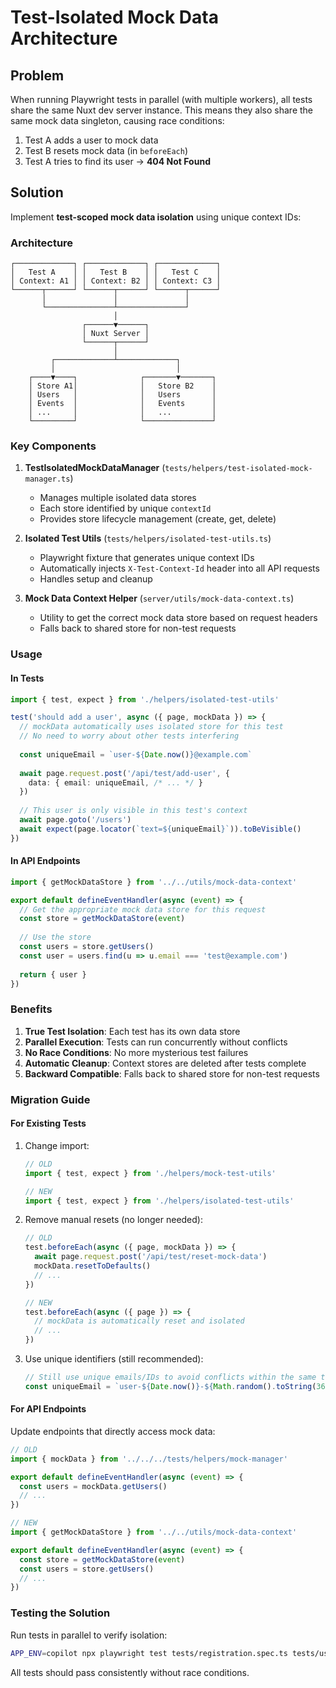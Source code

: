 # Test-Isolated Mock Data Architecture

## Problem

When running Playwright tests in parallel (with multiple workers), all tests share the same Nuxt dev server instance. This means they also share the same mock data singleton, causing race conditions:

1. Test A adds a user to mock data
2. Test B resets mock data (in `beforeEach`)
3. Test A tries to find its user → **404 Not Found**

## Solution

Implement **test-scoped mock data isolation** using unique context IDs:

### Architecture

```
┌─────────────┐ ┌─────────────┐ ┌─────────────┐
│   Test A    │ │   Test B    │ │   Test C    │
│ Context: A1 │ │ Context: B2 │ │ Context: C3 │
└──────┬──────┘ └──────┬──────┘ └──────┬──────┘
       │               │               │
       └───────────────┴───────────────┘
                       │
                ┌──────▼──────┐
                │ Nuxt Server │
                └──────┬──────┘
                       │
         ┌─────────────┴─────────────┐
         │                           │
    ┌────▼────┐              ┌───────▼───────┐
    │ Store A1│              │   Store B2    │
    │ Users   │              │   Users       │
    │ Events  │              │   Events      │
    │ ...     │              │   ...         │
    └─────────┘              └───────────────┘
```

### Key Components

1. **TestIsolatedMockDataManager** (`tests/helpers/test-isolated-mock-manager.ts`)
   - Manages multiple isolated data stores
   - Each store identified by unique `contextId`
   - Provides store lifecycle management (create, get, delete)

2. **Isolated Test Utils** (`tests/helpers/isolated-test-utils.ts`)
   - Playwright fixture that generates unique context IDs
   - Automatically injects `X-Test-Context-Id` header into all API requests
   - Handles setup and cleanup

3. **Mock Data Context Helper** (`server/utils/mock-data-context.ts`)
   - Utility to get the correct mock data store based on request headers
   - Falls back to shared store for non-test requests

### Usage

#### In Tests

```typescript
import { test, expect } from './helpers/isolated-test-utils'

test('should add a user', async ({ page, mockData }) => {
  // mockData automatically uses isolated store for this test
  // No need to worry about other tests interfering
  
  const uniqueEmail = `user-${Date.now()}@example.com`
  
  await page.request.post('/api/test/add-user', {
    data: { email: uniqueEmail, /* ... */ }
  })
  
  // This user is only visible in this test's context
  await page.goto('/users')
  await expect(page.locator(`text=${uniqueEmail}`)).toBeVisible()
})
```

#### In API Endpoints

```typescript
import { getMockDataStore } from '../../utils/mock-data-context'

export default defineEventHandler(async (event) => {
  // Get the appropriate mock data store for this request
  const store = getMockDataStore(event)
  
  // Use the store
  const users = store.getUsers()
  const user = users.find(u => u.email === 'test@example.com')
  
  return { user }
})
```

### Benefits

1. **True Test Isolation**: Each test has its own data store
2. **Parallel Execution**: Tests can run concurrently without conflicts
3. **No Race Conditions**: No more mysterious test failures
4. **Automatic Cleanup**: Context stores are deleted after tests complete
5. **Backward Compatible**: Falls back to shared store for non-test requests

### Migration Guide

#### For Existing Tests

1. Change import:
   ```typescript
   // OLD
   import { test, expect } from './helpers/mock-test-utils'
   
   // NEW
   import { test, expect } from './helpers/isolated-test-utils'
   ```

2. Remove manual resets (no longer needed):
   ```typescript
   // OLD
   test.beforeEach(async ({ page, mockData }) => {
     await page.request.post('/api/test/reset-mock-data')
     mockData.resetToDefaults()
     // ...
   })
   
   // NEW
   test.beforeEach(async ({ page }) => {
     // mockData is automatically reset and isolated
     // ...
   })
   ```

3. Use unique identifiers (still recommended):
   ```typescript
   // Still use unique emails/IDs to avoid conflicts within the same test
   const uniqueEmail = `user-${Date.now()}-${Math.random().toString(36).substr(2, 9)}@example.com`
   ```

#### For API Endpoints

Update endpoints that directly access mock data:

```typescript
// OLD
import { mockData } from '../../../tests/helpers/mock-manager'

export default defineEventHandler(async (event) => {
  const users = mockData.getUsers()
  // ...
})

// NEW
import { getMockDataStore } from '../../utils/mock-data-context'

export default defineEventHandler(async (event) => {
  const store = getMockDataStore(event)
  const users = store.getUsers()
  // ...
})
```

### Testing the Solution

Run tests in parallel to verify isolation:

```bash
APP_ENV=copilot npx playwright test tests/registration.spec.ts tests/user-management.spec.ts --workers=8
```

All tests should pass consistently without race conditions.
